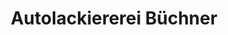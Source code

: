 ---
title: "Autolackiererei Büchner"
url: /oberwiera/autolackiererei-buechner/
shop: Autowerkstatt
---